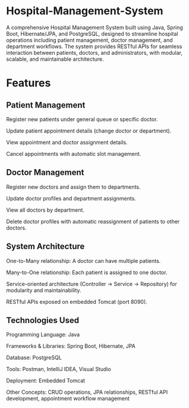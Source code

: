 # Hospital-Management-System
A comprehensive Hospital Management System built using Java, Spring Boot, Hibernate/JPA, and PostgreSQL, designed to streamline hospital operations including patient management, doctor management, and department workflows. The system provides RESTful APIs for seamless interaction between patients, doctors, and administrators, with modular, scalable, and maintainable architecture.

# Features
## Patient Management
Register new patients under general queue or specific doctor.

Update patient appointment details (change doctor or department).

View appointment and doctor assignment details.

Cancel appointments with automatic slot management.

## Doctor Management
Register new doctors and assign them to departments.

Update doctor profiles and department assignments.

View all doctors by department.

Delete doctor profiles with automatic reassignment of patients to other doctors.

## System Architecture
One-to-Many relationship: A doctor can have multiple patients.

Many-to-One relationship: Each patient is assigned to one doctor.

Service-oriented architecture (Controller → Service → Repository) for modularity and maintainability.

RESTful APIs exposed on embedded Tomcat (port 8090).

## Technologies Used
Programming Language: Java

Frameworks & Libraries: Spring Boot, Hibernate, JPA

Database: PostgreSQL

Tools: Postman, IntelliJ IDEA, Visual Studio

Deployment: Embedded Tomcat

Other Concepts: CRUD operations, JPA relationships, RESTful API development, appointment workflow management
